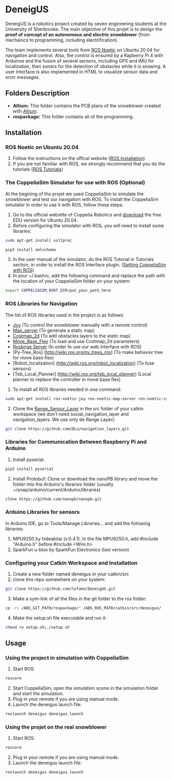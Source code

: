 # DeneigUS

DeneigUS is a robotics project created by seven engineering students at the University of Sherbrooke. The main objective of this projet is to design the **proof of concept of an autonomous and electric snowblower** (from mechanics to programming, including electrification).

The team implements several tools from [ROS Noetic](http://wiki.ros.org/noetic) on Ubuntu 20.04 for navigation and control. Also, the control is ensured by a Rapberry Pi 4 with Arduinos and the fusion of several sensors, including GPS and IMU for localization, then sonars for the detection of obstacles while it is snowing. A user Interface is also implemented in HTML to visualize sensor data and error messages.

## Folders Description

* **Altium:** This folder contains the PCB plans of the snowblower created with [Altium](https://www.altium.com/).
* **rospackage:** This folder contains all of the programming.


## Installation

### ROS Noetic on Ubuntu 20.04
1. Follow the instructions on the offical website ([ROS Installation](http://wiki.ros.org/noetic/Installation/Ubuntu))
2. If you are not familiar with ROS, we strongly recommend that you do the tutorials ([ROS Tutorials](http://wiki.ros.org/ROS/Tutorials))

### The CoppeliaSim Simulator for use with ROS (Optional)
At the begining of the projet we used CoppeliaSim to simulate the snowblower and test our navigation with ROS. To install the CoppeliaSim simulator in order to use it with ROS, follow these steps:

1. Go to the official webstite of Coppelia Robotics and [download](https://www.coppeliarobotics.com/downloads) the free EDU version for Ubuntu 20.04.
2. Before configuring the simulator with ROS, you will need to install some libraries:
```bash
sudo apt-get install xsltproc
```
```bash
pip3 install xmlschema
```
3. In the user manual of the simulator, do the ROS Tutorial in Tutorials section, in order to install the ROS Interface plugin. ([Setting CoppeliaSim with ROS](https://www.coppeliarobotics.com/helpFiles/))
4. In your ~/.bashrc, add the following command and replace the path with the location of your CoppeliaSim folder on your system:
```bash
export COPPELIASIM_ROOT_DIR=put_your_path_here
```

### ROS Libraries for Navigation

The list of ROS libraries used in the project is as follows:
- [Joy](http://wiki.ros.org/joy) (To control the snowblower manually with a remote control)
- [Map_server](http://wiki.ros.org/map_server) (To generate a static map)
- [Costmap_2d](http://wiki.ros.org/costmap_2d) (To add obstacles layers to the static map)
- [Move_Base_Flex](http://wiki.ros.org/move_base_flex) (To load and use Costmap_2d parameters)
- [Rosbrige Server](http://wiki.ros.org/rosbridge_suite) (In order to use our web Interface with ROS)
- [Py-Tree_Ros] (http://wiki.ros.org/py_trees_ros) (To make behavior tree for move base flex)
- [Robot_localization] (http://wiki.ros.org/robot_localization) (To fuse sensors)
- [Teb_Local_Planner] (http://wiki.ros.org/teb_local_planner) (Local planner to replace the controller in move base flex)

1. To install all ROS libraries needed in one command:
```bash
sudo apt-get install ros-noetic-joy ros-noetic-map-server ros-noetic-costmap-2d ros-noetic-move-base-flex ros-noetic-rosbridge-server ros-noetic-py-tree-ros ros-noetic-robot-localization ros-noetic-teb-local-planner
```
2. Clone the [Range_Sensor_Layer](https://github.com/DLu/navigation_layers.git) in the src folder of your catkin workspace (we don't need social_navigation_layer and navigation_layers. We use only de Range Layer):
```bash
git clone https://github.com/DLu/navigation_layers.git
```

### Libraries for Communication Between Raspberry Pi and Arduino
1. Install pyserial:
```bash
pip3 install pyserial
```
2. Install Protobuf:
Clone or download the nanoPB library and move the folder into the Arduino's libraries folder (usually ~/snap/arduino/current/Arduino/libraries)
```bash
clone https://github.com/nanopb/nanopb.git
```


### Arduino Libraries for sensors
In Arduino IDE, go to Tools/Manage Libraries... and add the following libraries:
1.  MPU9250 by hideakitai (v.0.4.1). In the file MPU9250.h, add #include "Arduino.h" before #include <Wire.h>
2. SparkFun u-blox by SparkFun Electronics (last version) 

### Configuring your Catkin Workspace and Installation
1. Create a new folder named deneigus in your catkin/src
2. clone this repo somewhere on your system:
```bash
git clone https://github.com/lefake/DeneigUS.git
```
3. Make a sym-link of all the files in the git folder to the ros folder:
```bash
cp -rs /ABS_GIT_PATH/rospackage/* /ABS_ROS_PATH/catkin/src/deneigus/
```
4. Make the setup.sh file executable and run it:
```bash
chmod +x setup.sh;./setup.sh
```

## Usage

### Using the project in simulation with CoppeliaSim
1. Start ROS:
```bash
roscore
```
2. Start CoppeliaSim, open the simulation scene in the simulation folder and start the simulation.
3. Plug in your remote if you are using manual mode. 
4. Launch the deneigus launch file:
```bash
roslaunch deneigus deneigus.launch
```
### Using the projet on the real snowblower
1. Start ROS:
```bash
roscore
```
2. Plug in your remote if you are using manual mode. 
3. Launch the deneigus launch file:
```bash
roslaunch deneigus deneigus.launch
```

